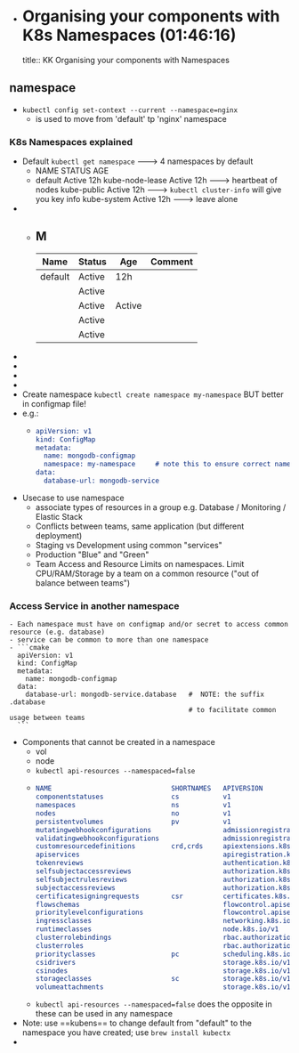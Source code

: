 - # Organising your components with K8s Namespaces (01:46:16)
  title:: KK Organising your components with Namespaces
## namespace
- `kubectl config set-context --current --namespace=nginx`
	- is used to move from 'default' tp 'nginx' namespace
### K8s Namespaces explained
- Default `kubectl get namespace`  ---> 4 namespaces by default
	- NAME              STATUS     AGE
	- default           Active     12h
	  kube-node-lease   Active     12h  ---> heartbeat of nodes
	  kube-public       Active     12h ---> `kubectl cluster-info` will give you key info
	  kube-system       Active     12h  ---> leave alone
-
	- ## M
	  |Name |Status| Age| Comment|
	  |--|--|--|--|
	  |default |Active |12h ||
	  ||Active |||
	  ||Active|Active||
	  ||Active|||
	  ||Active|||
-
-
-
-
- Create namespace `kubectl create namespace my-namespace`  BUT better in configmap file!
- e.g.:
	- ```cmake
	  apiVersion: v1
	  kind: ConfigMap
	  metadata:
	    name: mongodb-configmap
	    namespace: my-namespace     # note this to ensure correct namespace is enforced
	  data:
	    database-url: mongodb-service
	  ```
- Usecase to use namespace
	- associate types of resources in a group e.g. Database / Monitoring / Elastic Stack
	- Conflicts between teams, same application (but different deployment)
	- Staging vs Development using common "services"
	- Production "Blue" and "Green"
	- Team Access and Resource Limits on namespaces. Limit CPU/RAM/Storage by a team on a common resource ("out of balance between teams")
### Access Service in another namespace
	- Each namespace must have on configmap and/or secret to access common resource (e.g. database)
	- service can be common to more than one namespace
	- ```cmake
	  apiVersion: v1
	  kind: ConfigMap
	  metadata:
	    name: mongodb-configmap
	  data: 
	    database-url: mongodb-service.database   #  NOTE: the suffix  .database 
	                                             # to facilitate common usage between teams
	  ```
- Components that cannot be created in a namespace
	- vol
	- node
	- `kubectl api-resources --namespaced=false`
	- ```cmake
	  NAME                              SHORTNAMES   APIVERSION                             NAMESPACED   KIND
	  componentstatuses                 cs           v1                                     false        ComponentStatus
	  namespaces                        ns           v1                                     false        Namespace
	  nodes                             no           v1                                     false        Node
	  persistentvolumes                 pv           v1                                     false        PersistentVolume
	  mutatingwebhookconfigurations                  admissionregistration.k8s.io/v1        false        MutatingWebhookConfiguration
	  validatingwebhookconfigurations                admissionregistration.k8s.io/v1        false        ValidatingWebhookConfiguration
	  customresourcedefinitions         crd,crds     apiextensions.k8s.io/v1                false        CustomResourceDefinition
	  apiservices                                    apiregistration.k8s.io/v1              false        APIService
	  tokenreviews                                   authentication.k8s.io/v1               false        TokenReview
	  selfsubjectaccessreviews                       authorization.k8s.io/v1                false        SelfSubjectAccessReview
	  selfsubjectrulesreviews                        authorization.k8s.io/v1                false        SelfSubjectRulesReview
	  subjectaccessreviews                           authorization.k8s.io/v1                false        SubjectAccessReview
	  certificatesigningrequests        csr          certificates.k8s.io/v1                 false        CertificateSigningRequest
	  flowschemas                                    flowcontrol.apiserver.k8s.io/v1beta3   false        FlowSchema
	  prioritylevelconfigurations                    flowcontrol.apiserver.k8s.io/v1beta3   false        PriorityLevelConfiguration
	  ingressclasses                                 networking.k8s.io/v1                   false        IngressClass
	  runtimeclasses                                 node.k8s.io/v1                         false        RuntimeClass
	  clusterrolebindings                            rbac.authorization.k8s.io/v1           false        ClusterRoleBinding
	  clusterroles                                   rbac.authorization.k8s.io/v1           false        ClusterRole
	  priorityclasses                   pc           scheduling.k8s.io/v1                   false        PriorityClass
	  csidrivers                                     storage.k8s.io/v1                      false        CSIDriver
	  csinodes                                       storage.k8s.io/v1                      false        CSINode
	  storageclasses                    sc           storage.k8s.io/v1                      false        StorageClass
	  volumeattachments                              storage.k8s.io/v1                      false        VolumeAttachment
	  ```
	- `kubectl api-resources --namespaced=false` does the opposite in these can be used in any namespace
- Note: use ==kubens== to change default from "default" to the namespace you have created; use `brew install kubectx`
-